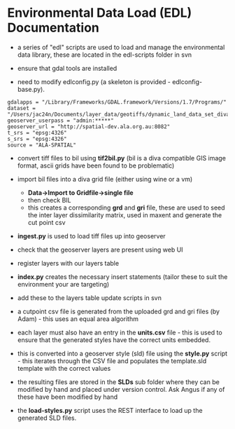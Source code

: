 # Environmental Data Load (EDL) Documentation

  * a series of "edl" scripts are used to load and manage the environmental data library, these are located in the edl-scripts folder in svn

  * ensure that gdal tools are installed

  * need to modify edlconfig.py (a skeleton is provided - edlconfig-base.py).

```
gdalapps = "/Library/Frameworks/GDAL.framework/Versions/1.7/Programs/"
dataset = "/Users/jac24n/Documents/layer_data/geotiffs/dynamic_land_data_set_diva/Scene01"
geoserver_userpass = "admin:*****"
geoserver_url = "http://spatial-dev.ala.org.au:8082"
t_srs = "epsg:4326"
s_srs = "epsg:4326"
source = "ALA-SPATIAL"
```

  * convert tiff files to bil using **tif2bil.py** (bil is a diva compatible GIS image format, ascii grids have been found to be problematic)

  * import bil files into a diva grid file (either using wine or a vm)
    * **Data->Import to Gridfile->single file**
    * then check BIL
    * this creates a corresponding **grd** and **gri** file, these are used to seed the inter layer dissimilarity matrix, used in maxent and generate the cut point csv

  * **ingest.py** is used to load tiff files up into geoserver

  * check that the geoserver layers are present using web UI

  * register layers with our layers table

  * **index.py** creates the necessary insert statements (tailor these to suit the environment your are targeting)

  * add these to the layers table update scripts in svn

  * a cutpoint csv file is generated from the uploaded grd and gri files (by Adam) - this uses an equal area algorithm

  * each layer must also have an entry in the **units.csv** file - this is used to ensure that the generated styles have the correct units embedded.

  * this is converted into a geoserver style (sld) file using the **style.py** script - this iterates through the CSV file and populates the template.sld template with the correct values

  * the resulting files are stored in the **SLDs** sub folder where they can be modified by hand and placed under version control. Ask Angus if any of these have been modified by hand

  * the **load-styles.py** script uses the REST interface to load up the generated SLD files.
